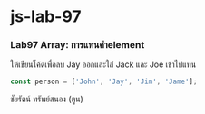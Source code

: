 # js-lab-97
### Lab97 Array: การแทนค่าelement
ให้เขียนโค้ดเพื่อลบ Jay ออกและใส่ Jack และ Joe เข้าไปแทน

```JavaScript
const person = ['John', 'Jay', 'Jim', 'Jame'];
```

ชัยรัตน์ ทรัพย์สนอง (ตูน)
